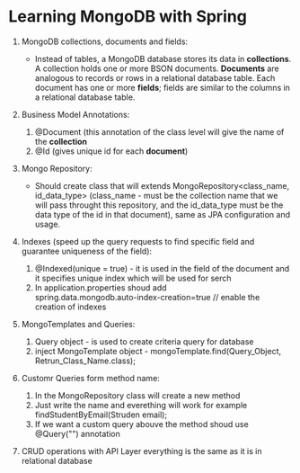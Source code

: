 # Learning MongoDB with Spring

1. MongoDB collections, documents and fields:
    - Instead of tables, a MongoDB database stores its data in **collections**. A collection holds one or more BSON documents. **Documents** are analogous to records or rows in a relational database table. Each document has one or more **fields**; fields are similar to the columns in a relational database table.

2. Business Model Annotations:
    1. \@Document (this annotation of the class level will give the name of the **collection**
    2. \@Id (gives unique id for each **document**)

3. Mongo Repository:
    - Should create class that will extends MongoRepository<class_name, id_data_type> (class_name - must be the collection name that we will pass throught this repository, and the id_data_type must be the data type of the id in that document), same as JPA configuration and usage.

4. Indexes (speed up the query requests to find specific field and guarantee uniqueness of the field):
    1. \@Indexed(unique = true) - it is used in the field of the document and it specifies unique index which will be used for serch
    2. In application.properties shoud add <br/>
        spring.data.mongodb.auto-index-creation=true // enable the creation of indexes

5. MongoTemplates and Queries:
    1. Query object - is used to create criteria query for database
    2. inject MongoTemplate object - mongoTemplate.find(Query_Object, Retrun_Class_Name.class);

6. Customr Queries form method name:
    1. In the MongoRepository class will create a new method
    2. Just write the name and everething will work for example findStudentByEmail(Struden email);
    3. If we want a custom query abouve the method shoud use \@Query("") annotation

7. CRUD operations with API Layer everything is the same as it is in relational database

